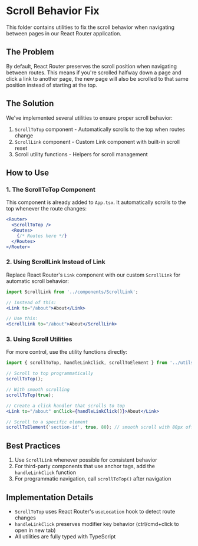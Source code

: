 # Scroll Behavior Fix

This folder contains utilities to fix the scroll behavior when navigating between pages in our React Router application.

## The Problem

By default, React Router preserves the scroll position when navigating between routes. This means if you're scrolled halfway down a page and click a link to another page, the new page will also be scrolled to that same position instead of starting at the top.

## The Solution

We've implemented several utilities to ensure proper scroll behavior:

1. `ScrollToTop` component - Automatically scrolls to the top when routes change
2. `ScrollLink` component - Custom Link component with built-in scroll reset
3. Scroll utility functions - Helpers for scroll management

## How to Use

### 1. The ScrollToTop Component

This component is already added to `App.tsx`. It automatically scrolls to the top whenever the route changes:

```jsx
<Router>
  <ScrollToTop />
  <Routes>
    {/* Routes here */}
  </Routes>
</Router>
```

### 2. Using ScrollLink Instead of Link

Replace React Router's `Link` component with our custom `ScrollLink` for automatic scroll behavior:

```jsx
import ScrollLink from '../components/ScrollLink';

// Instead of this:
<Link to="/about">About</Link>

// Use this:
<ScrollLink to="/about">About</ScrollLink>
```

### 3. Using Scroll Utilities

For more control, use the utility functions directly:

```jsx
import { scrollToTop, handleLinkClick, scrollToElement } from '../utils/scrollUtils';

// Scroll to top programmatically
scrollToTop();

// With smooth scrolling
scrollToTop(true);

// Create a click handler that scrolls to top
<Link to="/about" onClick={handleLinkClick()}>About</Link>

// Scroll to a specific element
scrollToElement('section-id', true, 80); // smooth scroll with 80px offset
```

## Best Practices

1. Use `ScrollLink` whenever possible for consistent behavior
2. For third-party components that use anchor tags, add the `handleLinkClick` function
3. For programmatic navigation, call `scrollToTop()` after navigation

## Implementation Details

- `ScrollToTop` uses React Router's `useLocation` hook to detect route changes
- `handleLinkClick` preserves modifier key behavior (ctrl/cmd+click to open in new tab)
- All utilities are fully typed with TypeScript